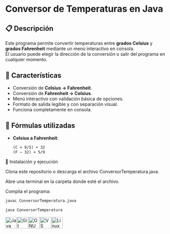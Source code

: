 # Conversor de Temperaturas en Java

## 📋 Descripción
Este programa permite convertir temperaturas entre **grados Celsius** y **grados Fahrenheit** mediante un menú interactivo en consola.  
El usuario puede elegir la dirección de la conversión o salir del programa en cualquier momento.

## 🚀 Características
- Conversión de **Celsius → Fahrenheit**.
- Conversión de **Fahrenheit → Celsius**.
- Menú interactivo con validación básica de opciones.
- Formato de salida legible y con separación visual.
- Funciona completamente en consola.

## 📐 Fórmulas utilizadas
- **Celsius a Fahrenheit**:  
  ```txt
  (C × 9/5) + 32
  (F − 32) × 5/9
  ```

🔧 Instalación y ejecución

Clona este repositorio o descarga el archivo ConversorTemperatura.java.

Abre una terminal en la carpeta donde esté el archivo.

Compila el programa:
```bash
javac ConversorTemperatura.java

java ConversorTemperatura
```

<p align="left">
<a href="https://www.oracle.com/java/" target="_blank" rel="noreferrer"><img src="https://raw.githubusercontent.com/danielcranney/readme-generator/main/public/icons/skills/java-colored.svg" alt="Java" title="Java" width="36" height="36" /></a><a href="https://git-scm.com/" target="_blank" rel="noreferrer"><img src="https://raw.githubusercontent.com/danielcranney/readme-generator/main/public/icons/skills/git-colored.svg" alt="Git" title="Git" width="36" height="36" /></a><a href="https://www.gnu.org/software/bash/" target="_blank" rel="noreferrer"><img src="https://raw.githubusercontent.com/danielcranney/readme-generator/main/public/icons/skills/gnubash-colored.svg" alt="GNU Bash" title="GNU Bash" width="36" height="36" /></a><a href="https://code.visualstudio.com/" target="_blank" rel="noreferrer"><img src="https://raw.githubusercontent.com/danielcranney/readme-generator/main/public/icons/skills/visualstudiocode-colored.svg" alt="VS Code" title="VS Code" width="36" height="36" /></a><a href="https://www.linux.org" target="_blank" rel="noreferrer"><img src="https://raw.githubusercontent.com/danielcranney/readme-generator/main/public/icons/skills/linux-colored.svg" alt="Linux" title="Linux" width="36" height="36" /></a>
</p>
